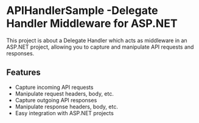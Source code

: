 # APIHandlerSample -Delegate Handler Middleware for ASP.NET

This project is about a Delegate Handler which acts as middleware in an ASP.NET project, allowing you to capture and manipulate API requests and responses.

## Features

- Capture incoming API requests
- Manipulate request headers, body, etc.
- Capture outgoing API responses
- Manipulate response headers, body, etc.
- Easy integration with ASP.NET projects


